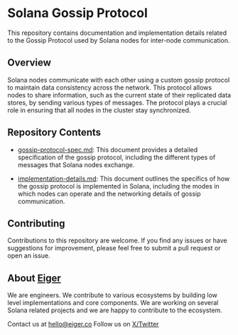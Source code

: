 # Solana Gossip Protocol

This repository contains documentation and implementation details related to the Gossip Protocol used by Solana nodes for inter-node communication.

## Overview

Solana nodes communicate with each other using a custom gossip protocol to maintain data consistency across the network. This protocol allows nodes to share information, such as the current state of their replicated data stores, by sending various types of messages. The protocol plays a crucial role in ensuring that all nodes in the cluster stay synchronized.

## Repository Contents

- [gossip-protocol-spec.md](./gossip-protocol-spec.md): This document provides a detailed specification of the gossip protocol, including the different types of messages that Solana nodes exchange.

- [implementation-details.md](./implementation-details.md): This document outlines the specifics of how the gossip protocol is implemented in Solana, including the modes in which nodes can operate and the networking details of gossip communication.


## Contributing

Contributions to this repository are welcome. If you find any issues or have suggestions for improvement, please feel free to submit a pull request or open an issue.

## About [Eiger](https://www.eiger.co)

We are engineers. We contribute to various ecosystems by building low level implementations and core components. We are working on several Solana related projects and we are happy to contribute to the ecosystem.

Contact us at hello@eiger.co
Follow us on [X/Twitter](https://x.com/eiger_co)
